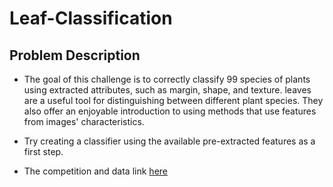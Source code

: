 # Leaf-Classification
## Problem Description
 - The goal of this challenge is to correctly classify 99 species of plants using extracted attributes, such as margin, shape, and texture. leaves are a useful tool for distinguishing between different plant species. They also offer an enjoyable introduction to using methods that use features from images' characteristics.

 - Try creating a classifier using the available pre-extracted features as a first step.
 - The competition and data link [here](https://www.kaggle.com/competitions/leaf-classification/data)
